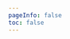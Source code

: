 ```yaml
---
pageInfo: false
toc: false
---
```


<Food />

<script setup lang="ts">
import Food from "@FoodRandom";
</script>
